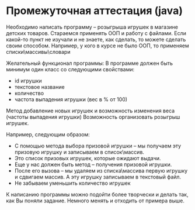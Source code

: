 # Промежуточная аттестация (java)

Необходимо написать программу – розыгрыша игрушек в магазине детских товаров.
Стараемся применять ООП и работу с файлами.
Если какой-то пункт не изучали и не знаете, как сделать, то можете сделать своим способом. Например, у кого в курсе не было ООП, то применяем списки\массивы\словари
 
Желательный функционал программы:
В программе должен быть минимум один класс со следующими свойствами:
- id игрушки
- текстовое название
- количество
- частота выпадения игрушки (вес в % от 100)
 
Метод добавление новых игрушек и возможность изменения веса (частоты выпадения игрушки)
Возможность организовать розыгрыш игрушек.

Например, следующим образом:
+ С помощью метода выбора призовой игрушки – мы получаем эту призовую игрушку и записываем в список\массив.
+ Это список призовых игрушек, которые ожидают выдачи.
+ Еще у нас должен быть метод – получения призовой игрушки.
+ После его вызова – мы удаляем из списка\массива первую игрушку и сдвигаем массив. А эту игрушку записываем в текстовый файл.
+ Не забываем уменьшить количество игрушек

К написанию программы можно подойти более творчески и делать так, как Вы поняли задание. Немного менять и отходить от примера выше.

